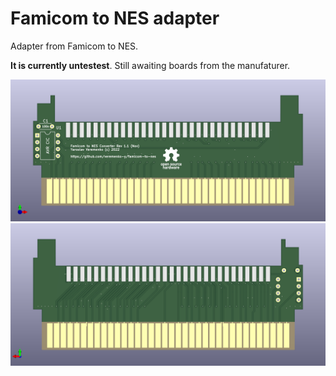 # Famicom to NES adapter

Adapter from Famicom to NES.

**It is currently untestest**. Still awaiting boards from the manufaturer.

![famicom-to-nes-front](/famicom-to-nes-front.png)
![famicom-to-nes-back](/famicom-to-nes-back.png)
